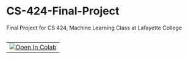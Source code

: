 # CS-424-Final-Project
Final Project for CS 424, Machine Learning Class at Lafayette College
<table align="left">
  <td>
    <a href="https://colab.research.google.com/github/jacksoneshbaugh/CS-424-Final-Project/blob/master/Final_Project_Mazza_Eshbaugh.ipynb" target="_parent"><img src="https://colab.research.google.com/assets/colab-badge.svg" alt="Open In Colab"/></a>
  </td>
</table>
<br><br>
  </td>
  <td>
</table>
<br><br></br>


